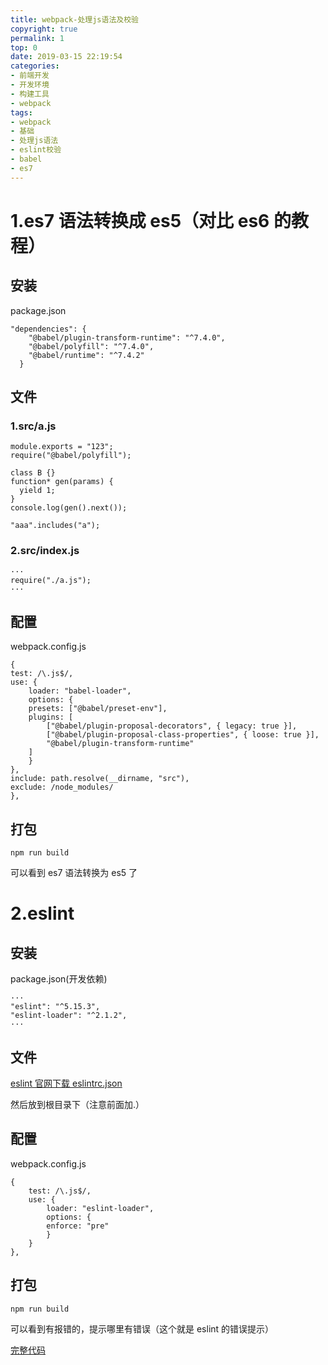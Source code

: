 ```yaml
---
title: webpack-处理js语法及校验
copyright: true
permalink: 1
top: 0
date: 2019-03-15 22:19:54
categories:
- 前端开发
- 开发环境
- 构建工具
- webpack
tags:
- webpack
- 基础
- 处理js语法
- eslint校验
- babel
- es7
---
```


# 1.es7 语法转换成 es5（对比 es6 的教程）

## 安装

package.json

```
"dependencies": {
    "@babel/plugin-transform-runtime": "^7.4.0",
    "@babel/polyfill": "^7.4.0",
    "@babel/runtime": "^7.4.2"
  }
```

## 文件

### 1.src/a.js

```
module.exports = "123";
require("@babel/polyfill");

class B {}
function* gen(params) {
  yield 1;
}
console.log(gen().next());

"aaa".includes("a");
```

### 2.src/index.js

```
···
require("./a.js");
···
```

## 配置

webpack.config.js

```
{
test: /\.js$/,
use: {
    loader: "babel-loader",
    options: {
    presets: ["@babel/preset-env"],
    plugins: [
        ["@babel/plugin-proposal-decorators", { legacy: true }],
        ["@babel/plugin-proposal-class-properties", { loose: true }],
        "@babel/plugin-transform-runtime"
    ]
    }
},
include: path.resolve(__dirname, "src"),
exclude: /node_modules/
},
```

## 打包

```
npm run build
```

可以看到 es7 语法转换为 es5 了

# 2.eslint

## 安装

package.json(开发依赖)

```
···
"eslint": "^5.15.3",
"eslint-loader": "^2.1.2",
···
```

## 文件

[eslint 官网下载 eslintrc.json](https://eslint.org/demo/)

然后放到根目录下（注意前面加.）

## 配置

webpack.config.js

```
{
    test: /\.js$/,
    use: {
        loader: "eslint-loader",
        options: {
        enforce: "pre"
        }
    }
},
```

## 打包

```
npm run build
```

可以看到有报错的，提示哪里有错误（这个就是 eslint 的错误提示）

[完整代码](https://github.com/zhoubichuan/frontend-note/tree/master/3.dev/3.scaffolding/1.webpack/1.base/7.grammar)
